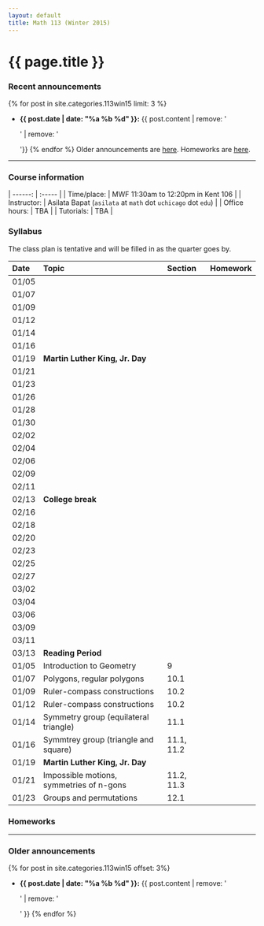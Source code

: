 ```yaml
---
layout: default
title: Math 113 (Winter 2015)
---
```



# {{ page.title }}

### Recent announcements
{% for post in site.categories.113win15 limit: 3 %}
* **{{ post.date | date: "%a %b %d" }}:** {{ post.content | remove: '<p>' | remove: '</p>'}}
{% endfor %}
Older announcements are [here](#older-announcements). Homeworks are [here](#homeworks).

----

### Course information

<div class="infotable">

| ------:       | :-----                                                       |
| Time/place:   | MWF 11:30am to 12:20pm in Kent 106                           |
| Instructor:   | Asilata Bapat (`asilata` at `math` dot `uchicago` dot `edu`) |
| Office hours: | TBA                                                          |
| Tutorials:    | TBA                                                          |

[ms]: https://maps.uchicago.edu/?location=Math-Stat+Building

</div>

### Syllabus
The class plan is tentative and will be filled in as the quarter goes by. 

<div class="classplan">

| Date  | Topic                           | Section | Homework |
| :---  | :---                            | :---    | :---     |
| 01/05 |                                 |         |          |
| 01/07 |                                 |         |          |
| 01/09 |                                 |         |          |
| 01/12 |                                 |         |          |
| 01/14 |                                 |         |          |
| 01/16 |                                 |         |          |
| 01/19 | **Martin Luther King, Jr. Day** |         |          |
| 01/21 |                                 |         |          |
| 01/23 |                                 |         |          |
| 01/26 |                                 |         |          |
| 01/28 |                                 |         |          |
| 01/30 |                                 |         |          |
| 02/02 |                                 |         |          |
| 02/04 |                                 |         |          |
| 02/06 |                                 |         |          |
| 02/09 |                                 |         |          |
| 02/11 |                                 |         |          |
| 02/13 | **College break**               |         |          |
| 02/16 |                                 |         |          |
| 02/18 |                                 |         |          |
| 02/20 |                                 |         |          |
| 02/23 |                                 |         |          |
| 02/25 |                                 |         |          |
| 02/27 |                                 |         |          |
| 03/02 |                                 |         |          |
| 03/04 |                                 |         |          |
| 03/06 |                                 |         |          |
| 03/09 |                                 |         |          |
| 03/11 |                                 |         |          |
| 03/13 | **Reading Period**              |         |          |
| 01/05 | Introduction to Geometry                 |          9 |          |
| 01/07 | Polygons, regular polygons               |       10.1 |          |
| 01/09 | Ruler-compass constructions              |       10.2 |          |
| 01/12 | Ruler-compass constructions              |       10.2 |          |
| 01/14 | Symmetry group (equilateral triangle)    |       11.1 |          |
| 01/16 | Symmtrey group (triangle and square)     | 11.1, 11.2 |          |
| 01/19 | **Martin Luther King, Jr. Day**          |            |          |
| 01/21 | Impossible motions, symmetries of n-gons | 11.2, 11.3 |          |
| 01/23 | Groups and permutations                  |       12.1 |          |

</div>

### Homeworks

----
### Older announcements
{% for post in site.categories.113win15 offset: 3%}
* **{{ post.date | date: "%a %b %d" }}:** {{ post.content | remove: '<p>' | remove: '</p>' }}
{% endfor %}
